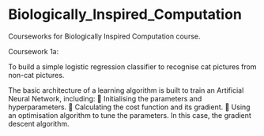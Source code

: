 # Biologically_Inspired_Computation
Courseworks for Biologically Inspired Computation course.

Coursework 1a:

To build a simple logistic regression classifier to recognise cat pictures from non-cat pictures.

The basic architecture of a learning algorithm is built to train an Artificial Neural Network, including:
 Initialising the parameters and hyperparameters.
 Calculating the cost function and its gradient.
 Using an optimisation algorithm to tune the parameters. In this case, the gradient
descent algorithm.
